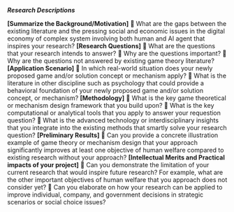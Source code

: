 ***Research Descriptions***

**[Summarize the Background/Motivation]**
	What are the gaps between the existing literature and the pressing social and economic issues in the digital economy of complex system involving both human and AI agent that inspires your research?
**[Research Questions]**
	What are the questions that your research intends to answer?
	Why are the questions important?
	Why are the questions not answered by existing game theory literature?
**[Application Scenario]**
	In which real-world situation does your newly proposed game and/or solution concept or mechanism apply?
	What is the literature in other discipline such as psychology that could provide a behavioral foundation of your newly proposed game and/or solution concept, or mechanism? 
**[Methodology]**
	What is the key game theoretical or mechanism design framework that you build upon?
	What is the key computational or analytical tools that you apply to answer your requestion question?
	What is the advanced technology or interdisciplinary insights that you integrate into the existing methods that smartly solve your research question? 
**[Preliminary Results]**
	Can you provide a concrete illustration example of game theory or mechanism design that your approach significantly improves at least one objective of human welfare compared to existing research without your approach? 
**[Intellectual Merits and Practical impacts of your project]**
	Can you demonstrate the limitation of your current research that would inspire future research? For example, what are the other important objectives of human welfare that you approach does not consider yet? 
	Can you elaborate on how your research can be applied to improve individual, company, and government decisions in strategic scenarios or social choice issues? 
